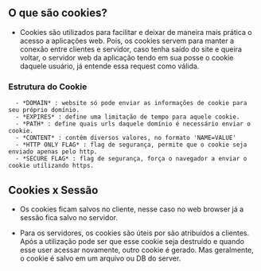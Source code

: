 ## O que são cookies?

   - Cookies são utilizados para facilitar e deixar de maneira mais prática o acesso a aplicações web. Pois, os cookies servem para manter a conexão entre clientes e servidor, caso tenha saído do site e queira voltar, o servidor web da aplicação tendo em sua posse o cookie daquele usuário, já entende essa request como válida.

   ### Estrutura do Cookie

      - *DOMAIN* : website só pode enviar as informações de cookie para seu próprio domínio.
      - *EXPIRES* : define uma limitação de tempo para aquele cookie.
      - *PATH* : define quais urls daquele domínio é necessário enviar o cookie.
      - *CONTENT* : contêm diversos valores, no formato 'NAME=VALUE'
      - *HTTP ONLY FLAG* : flag de segurança, permite que o cookie seja enviado apenas pelo http.
      - *SECURE FLAG* : flag de segurança, força o navegador a enviar o cookie utilizando https.


## Cookies x Sessão

   - Os cookies ficam salvos no cliente, nesse caso no web browser já a sessão fica salvo no servidor. 

   - Para os servidores, os cookies são úteis por são atribuídos a clientes. Após a utilização pode ser que esse cookie seja destruído e quando esse user acessar novamente, outro cookie é gerado. Mas geralmente, o cookie é salvo em um arquivo ou DB do server.